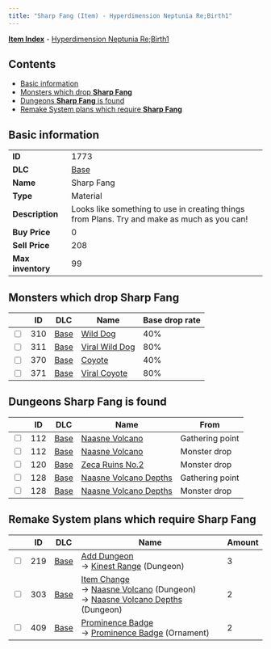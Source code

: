 ```yaml
---
title: "Sharp Fang (Item) - Hyperdimension Neptunia Re;Birth1"
---
```


[**Item Index**](/neptunia/rb1/item/index.html) - [Hyperdimension Neptunia Re;Birth1](/neptunia/rb1)

## Contents

- [Basic information](#basic-information)
- [Monsters which drop **Sharp Fang**](#monsters-which-drop-sharp-fang)
- [Dungeons **Sharp Fang** is found](#dungeons-sharp-fang-is-found)
- [Remake System plans which require **Sharp Fang**](#remake-system-plans-which-require-sharp-fang)

## Basic information

|   |   |
| -- | -- |
| **ID** | 1773 |
| **DLC** | [Base](/neptunia/rb1/dlc/1-base.html) |
| **Name** | Sharp Fang |
| **Type** | Material |
| **Description** | Looks like something to use in creating things from Plans. Try and make as much as you can! |
| **Buy Price** | 0 |
| **Sell Price** | 208 |
| **Max inventory** | 99 |

## Monsters which drop **Sharp Fang**

|    | ID | DLC | Name | Base drop rate |
| -- | -- | --- | ---- | -------------- |
| <input type="checkbox" id="rb1-monster-1-310" class="trackbox" /> | 310 | [Base](/neptunia/rb1/dlc/1-base.html) | [Wild Dog](/neptunia/rb1/monster/1-310-wild-dog.html) | 40% |
| <input type="checkbox" id="rb1-monster-1-311" class="trackbox" /> | 311 | [Base](/neptunia/rb1/dlc/1-base.html) | [Viral Wild Dog](/neptunia/rb1/monster/1-311-viral-wild-dog.html) | 80% |
| <input type="checkbox" id="rb1-monster-1-370" class="trackbox" /> | 370 | [Base](/neptunia/rb1/dlc/1-base.html) | [Coyote](/neptunia/rb1/monster/1-370-coyote.html) | 40% |
| <input type="checkbox" id="rb1-monster-1-371" class="trackbox" /> | 371 | [Base](/neptunia/rb1/dlc/1-base.html) | [Viral Coyote](/neptunia/rb1/monster/1-371-viral-coyote.html) | 80% |

## Dungeons **Sharp Fang** is found

|    | ID | DLC | Name | From |
| -- | -- | --- | ---- | ---- |
| <input type="checkbox" id="rb1-dungeon-1-112" class="trackbox" /> | 112 | [Base](/neptunia/rb1/dlc/1-base.html) | [Naasne Volcano](/neptunia/rb1/dungeon/1-112-naasne-volcano.html) | Gathering point |
| <input type="checkbox" id="rb1-dungeon-1-112" class="trackbox" /> | 112 | [Base](/neptunia/rb1/dlc/1-base.html) | [Naasne Volcano](/neptunia/rb1/dungeon/1-112-naasne-volcano.html) | Monster drop |
| <input type="checkbox" id="rb1-dungeon-1-120" class="trackbox" /> | 120 | [Base](/neptunia/rb1/dlc/1-base.html) | [Zeca Ruins No.2](/neptunia/rb1/dungeon/1-120-zeca-ruins-no-2.html) | Monster drop |
| <input type="checkbox" id="rb1-dungeon-1-128" class="trackbox" /> | 128 | [Base](/neptunia/rb1/dlc/1-base.html) | [Naasne Volcano Depths](/neptunia/rb1/dungeon/1-128-naasne-volcano-depths.html) | Gathering point |
| <input type="checkbox" id="rb1-dungeon-1-128" class="trackbox" /> | 128 | [Base](/neptunia/rb1/dlc/1-base.html) | [Naasne Volcano Depths](/neptunia/rb1/dungeon/1-128-naasne-volcano-depths.html) | Monster drop |

## Remake System plans which require **Sharp Fang**

|    | ID | DLC | Name | Amount |
| -- | -- | --- | ---- | ------ |
| <input type="checkbox" id="rb1-remake-1-219" class="trackbox" /> | 219 | [Base](/neptunia/rb1/dlc/1-base.html) | [Add Dungeon](/neptunia/rb1/remake/1-219-add-dungeon.html)<br />→ [Kinest Range](/neptunia/rb1/dungeon/1-114-kinest-range.html) (Dungeon) | 3 |
| <input type="checkbox" id="rb1-remake-1-303" class="trackbox" /> | 303 | [Base](/neptunia/rb1/dlc/1-base.html) | [Item Change](/neptunia/rb1/remake/1-303-item-change.html)<br />→ [Naasne Volcano](/neptunia/rb1/dungeon/1-112-naasne-volcano.html) (Dungeon)<br />→ [Naasne Volcano Depths](/neptunia/rb1/dungeon/1-128-naasne-volcano-depths.html) (Dungeon) | 2 |
| <input type="checkbox" id="rb1-remake-1-409" class="trackbox" /> | 409 | [Base](/neptunia/rb1/dlc/1-base.html) | [Prominence Badge](/neptunia/rb1/remake/1-409-prominence-badge.html)<br />→ [Prominence Badge](/neptunia/rb1/item/1-2735-prominence-badge.html) (Ornament) | 2 |